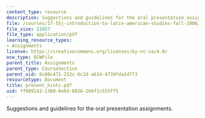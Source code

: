 ```yaml
---
content_type: resource
description: Suggestions and guidelines for the oral presentation assignments.
file: /courses/17-55j-introduction-to-latin-american-studies-fall-2006/ff60914313600a6d8926266f1c555ff5_present_hints.pdf
file_size: 21857
file_type: application/pdf
learning_resource_types:
- Assignments
license: https://creativecommons.org/licenses/by-nc-sa/4.0/
ocw_type: OCWFile
parent_title: Assignments
parent_type: CourseSection
parent_uid: 6c88c471-252c-6c2d-a634-4739fda2d7f3
resourcetype: Document
title: present_hints.pdf
uid: ff609143-1360-0a6d-8926-266f1c555ff5
---
```

Suggestions and guidelines for the oral presentation assignments.